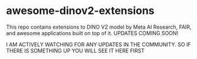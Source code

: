# awesome-dinov2-extensions
This repo contains extensions to DINO V2 model by Meta AI Research, FAIR, and awesome applications built on top of it. 
UPDATES COMING SOON! 

I AM ACTIVELY WATCHING FOR ANY UPDATES IN THE COMMUNITY. SO IF THERE IS SOMETHING UP YOU WILL SEE IT HERE FIRST 

